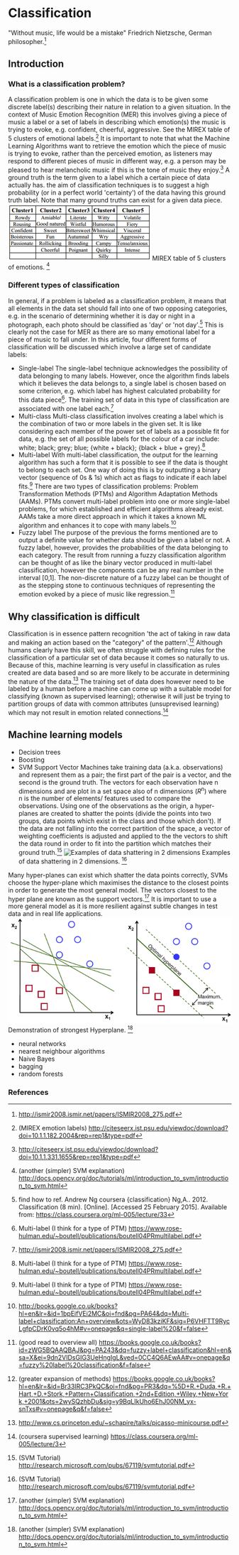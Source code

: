 # Classification

  "Without music, life would be a mistake" Friedrich Nietzsche, German philosopher.[^2]

## Introduction
### What is a classification problem?

  A classification problem is one in which the data is to be given some discrete label(s) describing their nature in relation to a given situation. In the context of Music Emotion Recognition (MER) this involves giving a piece of music a label or a set of labels in describing which emotion(s) the music is trying to evoke, e.g. confident, cheerful, aggressive. See the MIREX table of 5 clusters of emotional labels.[^7] It is important to note that what the Machine Learning Algorithms want to retrieve the emotion which the piece of music is trying to evoke, rather than the perceived emotion, as listeners may respond to different pieces of music in different way, e.g. a person may be pleased to hear melancholic music if this is the tone of music they enjoy.[^1] A ground truth is the term given to a label which a certain piece of data actually has. the aim of classification techniques is to suggest a high probability (or in a perfect world 'certainty') of the data having this ground truth label. Note that many ground truths can exist for a given data piece.
  ![MIREX table of 5 clusters of emotions](/assets/images/MIREXClusters.png)
  MIREX table of 5 clusters of emotions. [^14]

### Different types of classification

   In general, if a problem is labeled as a classification problem, it means that all elements in the data set should fall into one of two opposing categories, e.g. in the scenario of determining whether it is day or night in a photograph, each photo should be classified as 'day' or 'not day'.[^8] This is clearly not the case for MER as there are so many emotional label for a piece of music to fall under. In this article, four different forms of classification will be discussed which involve a large set of candidate labels:
   - Single-label
   The single-label technique acknowledges the possibility of data belonging to many labels. However, once the algorithm finds labels which it believes the data belongs to, a single label is chosen based on some criterion, e.g. which label has highest calculated probability for this data piece[^4]. The training set of data in this type of classification are associated with one label each.[^2]
   - Multi-class
   Multi-class classification involves creating a label which is the combination of two or more labels in the given set. It is like considering each member of the power set of labels as a possible fit for data, e.g. the set of all possible labels for the colour of a car include: white; black; grey; blue; {white + black}; {black + blue + grey}.[^4]
   - Multi-label
   With multi-label classification, the output for the learning algorithm has such a form that it is possible to see if the data is thought to belong to each set. One way of doing this is by outputting a binary vector (sequence of 0s &amp; 1s) which act as flags to indicate if each label fits.[^4] There are two types of classification problems: Problem Transformation Methods (PTMs) and Algorithm Adaptation Methods (AAMs). PTMs convert multi-label problem into one or more single-label problems, for which established and efficient algorithms already exist. AAMs take a more direct approach in which it takes a known ML algorithm and enhances it to cope with many labels.[^3]  
   - Fuzzy label
   The purpose of the previous the forms mentioned are to output a definite value for whether data should be given a label or not. A fuzzy label, however, provides the probabilities of the data belonging to each category. The result from running a fuzzy classification algorithm can be thought of as like the binary vector produced in multi-label classification, however the components can be any real number in the interval [0,1]. The non-discrete nature of a fuzzy label can be thought of as the stepping stone to continuous techniques of representing the emotion evoked by a piece of music like regression.[^9]

## Why classification is difficult

Classification is in essence pattern recognition <!-- quote --> 'the act of taking in raw data and making an action based on the "category" of the pattern'.[^5] Although humans clearly have this skill, we often struggle with defining rules for the classification of a particular set of data because it comes so naturally to us. Because of this, machine learning is very useful in classification as rules created are data based and so are more likely to be accurate in determining the nature of the data.[^11] The training set of data does however need to be labeled by a human before a machine can come up with a suitable model for classifying (known as supervised learning); otherwise it will just be trying to partition groups of data with common attributes (unsuprevised learning) which may not result in emotion related connections.[^12]

## Machine learning models

 - Decision trees
 - Boosting
 - SVM
 Support Vector Machines take training data (a.k.a. observations) and represent them as a pair; the first part of the pair is a vector, and the second is the ground truth. The vectors for each observation have n dimensions and are plot in a set space also of n dimensions (*R*<sup>n</sup>) where n is the number of elements/ features used to compare the observations. Using one of the observations as the origin, a hyper-planes are created to shatter the points (divide the points into two groups, data points which exist in the class and those which don't). If the data are not falling into the correct partition of the space, a vector of weighting coefficients is adjusted and applied to the the vectors to shift the data round in order to fit into the partition which matches their ground truth.[^13]
 ![Examples of data shattering in 2 dimensions](/assets/images/dataShatteing.png)
 Examples of data shattering in 2 dimensions. [^13]

 Many hyper-planes can exist which shatter the data points correctly, SVMs choose the hyper-plane which maximises the distance to the closest points in order to generate the most general model. The vectors closest to the hyper plane are known as the support vectors.[^14] It is important to use a more general model as it is more resilient against subtle changes in test data and in real life applications.
 ![Demonstration of strongest Hyperplane](/assets/images/manyHyperPlanes.png)
 Demonstration of strongest Hyperplane. [^14]

 - neural networks
 - nearest neighbour algorithms
 - Naive Bayes
 - bagging
 - random forests

<!--
#### Non-textual features
 - Table1 comparison of Multi(class vs Label)
 - Animation1 (think about one)
 - Table2 emotional adjectives
-->

### References

<!-- DONT FORGET TO COPY OVER REFERENCES -->

[^1]: http://citeseerx.ist.psu.edu/viewdoc/download?doi=10.1.1.331.1655&rep=rep1&type=pdf
[^2]: http://ismir2008.ismir.net/papers/ISMIR2008_275.pdf
[^3]: http://books.google.co.uk/books?hl=en&lr=&id=1bpEifVEi2MC&oi=fnd&pg=PA64&dq=Multi-label+classification:An+overview&ots=WyD83kziKF&sig=P6VHFTT9RycLgfpCDrK0vq5o4hM#v=onepage&q=single-label%20&f=false
[^4]: Multi-label (I think for a type of PTM) https://www.rose-hulman.edu/~boutell/publications/boutell04PRmultilabel.pdf
[^5]: (greater expansion of methods) https://books.google.co.uk/books?hl=en&lr=&id=Br33IRC3PkQC&oi=fnd&pg=PR3&dq=%5D+R.+Duda,+R.+Hart,+D.+Stork,+Pattern+Classification,+2nd+Edition,+Wiley,+New+York,+2001&ots=2wySQzhbDu&sig=y9BqLIkUho6EhJ00NM_yx-snTxs#v=onepage&q&f=false
[^6]: (SVM use for text recognition) https://dl.acm.org/citation.cfm?id=944790.944793&coll=DL&dl=ACM&CFID=485866018&CFTOKEN=79343228
[^7]: (MIREX emotion labels) http://citeseerx.ist.psu.edu/viewdoc/download?doi=10.1.1.182.2004&rep=rep1&type=pdf
[^8]: find how to ref. Andrew Ng coursera {classification} Ng,A.. 2012. Classification (8 min). [Online]. [Accessed 25 February 2015]. Available from: https://class.coursera.org/ml-005/lecture/33
[^9]: (good read to overview all) https://books.google.co.uk/books?id=zWG5BQAAQBAJ&pg=PA243&dq=fuzzy+label+classification&hl=en&sa=X&ei=9dn2VIDsGIG3UeHngIgL&ved=0CC4Q6AEwAA#v=onepage&q=fuzzy%20label%20classification&f=false
[^10]: (Fuzzy label case study) http://dl.acm.org/citation.cfm?id=1852851
[^11]: http://www.cs.princeton.edu/~schapire/talks/picasso-minicourse.pdf
[^12]: (coursera supervised learning) https://class.coursera.org/ml-005/lecture/3
[^13]: (SVM Tutorial) http://research.microsoft.com/pubs/67119/svmtutorial.pdf
[^14]: (another (simpler) SVM explanation) http://docs.opencv.org/doc/tutorials/ml/introduction_to_svm/introduction_to_svm.html
